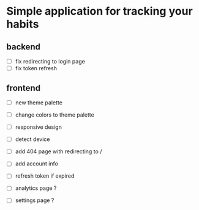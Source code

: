 # Simple application for tracking your habits

## backend

- [ ] fix redirecting to login page
- [ ] fix token refresh

## frontend

- [ ] new theme palette
- [ ] change colors to theme palette
- [ ] responsive design
- [ ] detect device
- [ ] add 404 page with redirecting to /

- [ ] add account info
- [ ] refresh token if expired

- [ ] analytics page ?
- [ ] settings page ?
